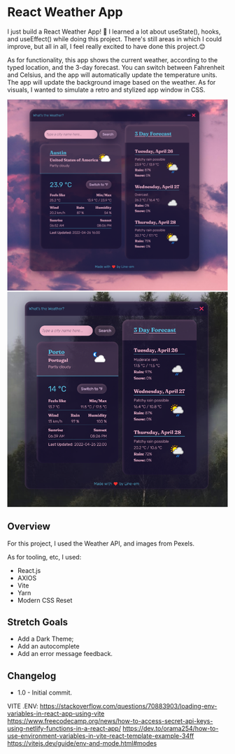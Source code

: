 # React Weather App

I just build a React Weather App! 🎉
I learned a lot about useState(), hooks, and useEffect() while doing this project.
There's still areas in which I could improve, but all in all, I feel really excited to have done this project.😊

As for functionality, this app shows the current weather, according to the typed location, and the 3-day forecast.
You can switch between Fahrenheit and Celsius, and the app will automatically update the temperature units.
The app will update the background image based on the weather.
As for visuals, I wanted to simulate a retro and stylized app window in CSS.

![screenshot](<imgs/../public/imgs/screenshot%20(2).png>)
![screenshot](<imgs/../public/imgs/screenshot%20(1).png>)

## Overview

For this project, I used the Weather API, and images from Pexels.

As for tooling, etc, I used:

-   React.js
-   AXIOS
-   Vite
-   Yarn
-   Modern CSS Reset

## Stretch Goals

-   Add a Dark Theme;
-   Add an autocomplete
-   Add an error message feedback.

## Changelog

-   1.0 - Initial commit.

VITE .ENV:
https://stackoverflow.com/questions/70883903/loading-env-variables-in-react-app-using-vite
https://www.freecodecamp.org/news/how-to-access-secret-api-keys-using-netlify-functions-in-a-react-app/
https://dev.to/orama254/how-to-use-environment-variables-in-vite-react-template-example-34ff
https://vitejs.dev/guide/env-and-mode.html#modes
